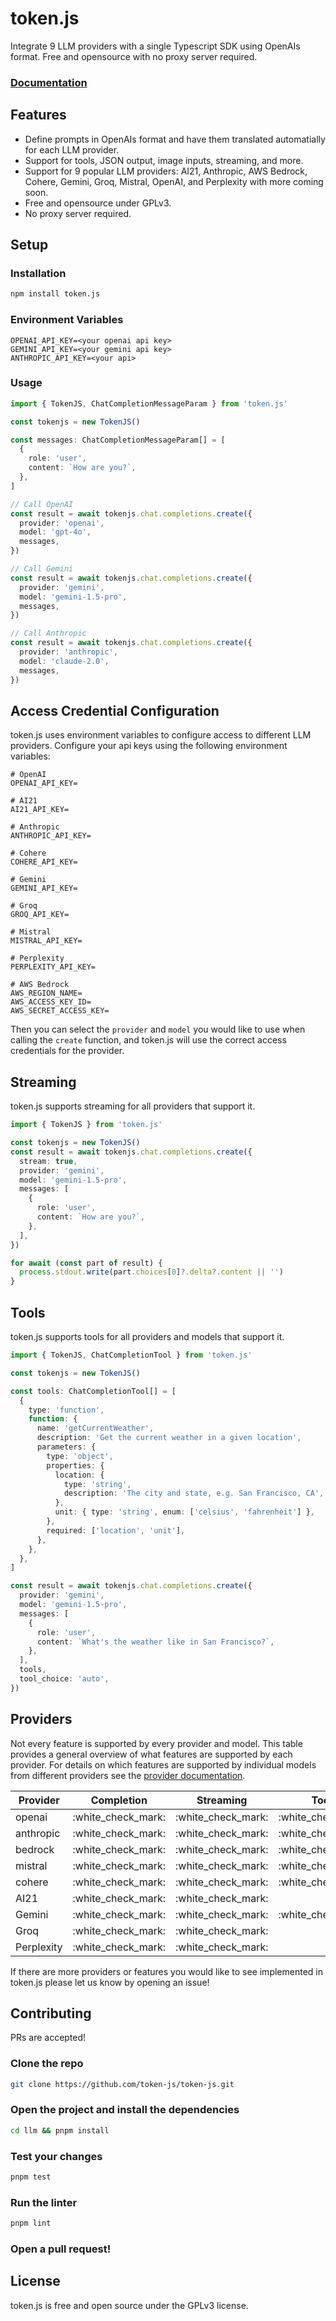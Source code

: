# token.js

Integrate 9 LLM providers with a single Typescript SDK using OpenAIs format. Free and opensource with no proxy server required.

### [Documentation](http://tokenjs.ai)

## Features

* Define prompts in OpenAIs format and have them translated automatially for each LLM provider.
* Support for tools, JSON output, image inputs, streaming, and more.
* Support for 9 popular LLM providers: AI21, Anthropic, AWS Bedrock, Cohere, Gemini, Groq, Mistral, OpenAI, and Perplexity with more coming soon.
* Free and opensource under GPLv3.
* No proxy server required.

## Setup

### Installation

```bash
npm install token.js
```

### Environment Variables

```env
OPENAI_API_KEY=<your openai api key>
GEMINI_API_KEY=<your gemini api key>
ANTHROPIC_API_KEY=<your api>
```

### Usage

```ts
import { TokenJS, ChatCompletionMessageParam } from 'token.js'

const tokenjs = new TokenJS()

const messages: ChatCompletionMessageParam[] = [
  {
    role: 'user',
    content: `How are you?`,
  },
]

// Call OpenAI
const result = await tokenjs.chat.completions.create({
  provider: 'openai',
  model: 'gpt-4o',
  messages,
})

// Call Gemini
const result = await tokenjs.chat.completions.create({
  provider: 'gemini',
  model: 'gemini-1.5-pro',
  messages,
})

// Call Anthropic
const result = await tokenjs.chat.completions.create({
  provider: 'anthropic',
  model: 'claude-2.0',
  messages,
})
```

## Access Credential Configuration

token.js uses environment variables to configure access to different LLM providers. Configure your api keys using the following environment variables:

```
# OpenAI
OPENAI_API_KEY=

# AI21
AI21_API_KEY=

# Anthropic
ANTHROPIC_API_KEY=

# Cohere
COHERE_API_KEY=

# Gemini
GEMINI_API_KEY=

# Groq
GROQ_API_KEY=

# Mistral
MISTRAL_API_KEY=

# Perplexity
PERPLEXITY_API_KEY=

# AWS Bedrock
AWS_REGION_NAME=
AWS_ACCESS_KEY_ID=
AWS_SECRET_ACCESS_KEY=
```

Then you can select the `provider` and `model` you would like to use when calling the `create` function, and token.js will use the correct access credentials for the provider.

## Streaming

token.js supports streaming for all providers that support it.

```ts
import { TokenJS } from 'token.js'

const tokenjs = new TokenJS()
const result = await tokenjs.chat.completions.create({
  stream: true,
  provider: 'gemini',
  model: 'gemini-1.5-pro',
  messages: [
    {
      role: 'user',
      content: `How are you?`,
    },
  ],
})

for await (const part of result) {
  process.stdout.write(part.choices[0]?.delta?.content || '')
}
```

## Tools

token.js supports tools for all providers and models that support it.

```ts
import { TokenJS, ChatCompletionTool } from 'token.js'

const tokenjs = new TokenJS()

const tools: ChatCompletionTool[] = [
  {
    type: 'function',
    function: {
      name: 'getCurrentWeather',
      description: 'Get the current weather in a given location',
      parameters: {
        type: 'object',
        properties: {
          location: {
            type: 'string',
            description: 'The city and state, e.g. San Francisco, CA',
          },
          unit: { type: 'string', enum: ['celsius', 'fahrenheit'] },
        },
        required: ['location', 'unit'],
      },
    },
  },
]

const result = await tokenjs.chat.completions.create({
  provider: 'gemini',
  model: 'gemini-1.5-pro',
  messages: [
    {
      role: 'user',
      content: `What's the weather like in San Francisco?`,
    },
  ],
  tools,
  tool_choice: 'auto',
})
```

## Providers

Not every feature is supported by every provider and model. This table provides a general overview of what features are supported by each provider. For details on which features are supported by individual models from different providers see the [provider documentation](todo\(md\)/).

| Provider   | Completion           | Streaming            | Tools                | JSON Output          | Image Input          |
| ---------- | -------------------- | -------------------- | -------------------- | -------------------- | -------------------- |
| openai     | :white\_check\_mark: | :white\_check\_mark: | :white\_check\_mark: | :white\_check\_mark: | :white\_check\_mark: |
| anthropic  | :white\_check\_mark: | :white\_check\_mark: | :white\_check\_mark: | :white\_check\_mark: | :white\_check\_mark: |
| bedrock    | :white\_check\_mark: | :white\_check\_mark: | :white\_check\_mark: | :white\_check\_mark: | :white\_check\_mark: |
| mistral    | :white\_check\_mark: | :white\_check\_mark: | :white\_check\_mark: | :white\_check\_mark: |                      |
| cohere     | :white\_check\_mark: | :white\_check\_mark: | :white\_check\_mark: |                      |                      |
| AI21       | :white\_check\_mark: | :white\_check\_mark: |                      |                      |                      |
| Gemini     | :white\_check\_mark: | :white\_check\_mark: | :white\_check\_mark: | :white\_check\_mark: | :white\_check\_mark: |
| Groq       | :white\_check\_mark: | :white\_check\_mark: |                      | :white\_check\_mark: |                      |
| Perplexity | :white\_check\_mark: | :white\_check\_mark: |                      |                      |                      |

If there are more providers or features you would like to see implemented in token.js please let us know by opening an issue!

## Contributing

PRs are accepted!

### Clone the repo

```bash
git clone https://github.com/token-js/token-js.git
```

### Open the project and install the dependencies

```bash
cd llm && pnpm install
```

### Test your changes

```bash
pnpm test
```

### Run the linter

```bash
pnpm lint
```

### Open a pull request!

## License

token.js is free and open source under the GPLv3 license.
